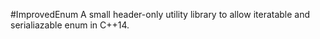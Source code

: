 #ImprovedEnum
A small header-only utility library to allow iteratable and serialiazable enum in C++14.
